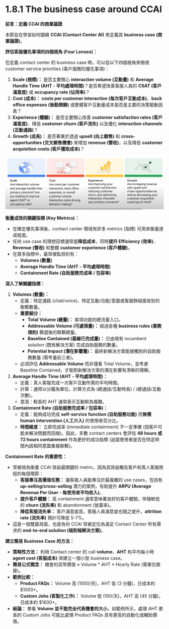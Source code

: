 # 1.8.1 The business case around CCAI

**前言：定義 CCAI 的商業論證**

本節旨在學習如何圍繞 **CCAI (Contact Center AI)** 來定義其 **business case (商業論證)**。

**評估客服優先事項的四個視角 (Four Lenses)：**

在定義 contact center 的 business case 時，可以從以下四個視角來檢視 customer service priorities (客戶服務的優先事項)：

1. **Scale (規模)：** 是否主要關心 **interaction volume (互動量)** 和 **Average Handle Time (AHT - 平均處理時間)**？是否希望改善客服人員的 **CSAT (客戶滿意度)** 或 **occupancy rate (佔用率)**？
2. **Cost (成本)：** **costs per customer interaction (每次客戶互動成本)**、**back office expenses (後勤開銷)** 或整體客戶互動量成本是否是主要的決策驅動因素？
3. **Experience (體驗)：** 是否主要關心改善 **customer satisfaction rates (客戶滿意度)**、降低 **customer churn (客戶流失)** 以及優化 **interaction channels (互動通路)**？
4. **Growth (成長)：** 是否著重於透過 **upsell (向上銷售)** 和 **cross-opportunities (交叉銷售機會)** 來增加 **revenue (營收)**，以及降低 **customer acquisition costs (客戶獲取成本)**？

![gh](https://raw.githubusercontent.com/SeanChenR/img_gif/main/myimage/17459103190009hdn61.png)


**衡量成效的關鍵指標 (Key Metrics)：**

- 在確定優先事項後，contact center 領域有許多 metrics (指標) 可用來衡量達成程度。
- 任何 use case 的理想目標通常是**降低成本**，同時**提升 Efficiency (效率)**、**Revenue (營收)** 和整體 **customer experience (客戶體驗)**。
- 在眾多指標中，最常被監控的有：
    - **Volumes (數量)**
    - **Average Handle Time (AHT - 平均處理時間)**
    - **Containment Rate (自助服務完成率 / 包容率)**

**深入了解關鍵指標：**

1. **Volumes (數量)：**
    - 定義：特定通路 (chat/voice)、特定互動/功能/意圖或客服群組接收到的聯繫數量。
    - **重要細分：**
        - **Total Volume (總量)：** 某項功能的總流量入口。
        - **Addressable Volume (可處理量)：** 經過各種 **business rules (業務規則)** 篩選後的聯繫總量。
        - **Baseline Contained (基線已完成量)：** 已由現有 incumbent solution (既有解決方案) 完成自助服務的數量。
        - **Potential Impact (潛在影響量)：** 最終新解決方案能接觸到的自助服務數量 (需考量前三者)。
    - 必須評估 **Addressable Volume** 而非僅看 Total Volume，並考慮 Baseline Contained，才能對新解決方案的潛在影響有清晰的理解。
2. **Average Handle Time (AHT - 平均處理時間)：**
    - 定義：真人客服完成一次客戶互動所需的平均時間。
    - 計算：通常以分鐘為單位，計算方式為 (總通話/互動時長) / (總通話/互動次數)。
    - 意涵：較長的 AHT 通常表示互動較為複雜。
3. **Containment Rate (自助服務完成率 / 包容率)：**
    - 定義：能夠成功完成 **self-service function (自助服務功能)** 而**無需 human intervention (人工介入)** 的使用者百分比。
    - **時間維度：** 立即完成率 (immediate containment) 不一定準確 (因客戶可能未解決問題而回撥)。因此，多數 contact centers 會評估 **48 hours 或 72 hours containment** 作為更好的成功指標 (追蹤使用者是否在特定時間內因相同意圖重複聯繫)。

**Containment Rate 的重要性：**

- 常被視為衡量 CCAI 效益最關鍵的 metric，因為其效益觸及客戶和真人客服旅程的每個環節：
    - **客服專注高價值任務：** 讓客服人員能專注於最複雜的 use cases，包括有 **up-selling/cross-selling** 潛力的案例，有助提升 **ARPU (Average Revenue Per User - 每使用者平均收入)**。
    - **提升客戶體驗：** 高 containment 通常意味著良好的客戶體驗，伴隨較低的 **churn (流失率)** 和 abandonment (放棄率)。
    - **降低客服流失率：** 客戶滿意度高，客服人員滿意度也隨之提升，**attrition rate (流失率)** 預計可降低 5-7%。
- 這是一個雙贏局面，也是為何 CCAI 常被定位為滿足 Contact Center 所有需求的 **end-to-end solution (端到端解決方案)**。

**建立簡易 Business Case 的方法：**

- **策略性方法：** 利用 Contact center 的 call **volume**、**AHT** 和平均每小時 **agent cost (客服成本)** 來建立一個小型 business case。
- **簡易公式概念：** 機會的貨幣價值 ≈ Volume * AHT * Hourly Rate (需單位換算)。
- **範例比較：**
    - **Product FAQs：** Volume 高 (1000/天)，AHT 低 (3 分鐘)，日成本約 $1000+。
    - **Custom Jobs (客製化工作)：** Volume 低 (100/天)，AHT 高 (45 分鐘)，日成本約 $1600+。
- **結論：** 單看 **Volume 並不能完全代表機會的大小**。如範例所示，處理 AHT 更長的 Custom Jobs 可能比處理 Product FAQs 具有更高的自動化或輔助價值。